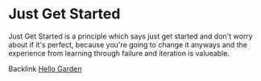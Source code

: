 # Just Get Started

Just Get Started is a principle which says just get started and don't worry about if it's perfect, because you're going to change it anyways and the experience from learning through failure and iteration is valueable.

Backlink [Hello Garden](https://benjamin-vencill.github.io//2025/01/09/Hello-Garden.md)